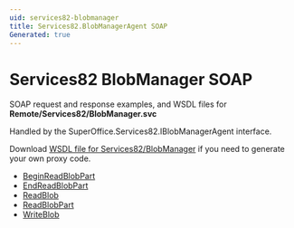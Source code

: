 ```yaml
---
uid: services82-blobmanager
title: Services82.BlobManagerAgent SOAP
Generated: true
---
```


# Services82 BlobManager SOAP

SOAP request and response examples, and WSDL files for **Remote/Services82/BlobManager.svc**

Handled by the <see cref="T:SuperOffice.Services82.IBlobManagerAgent">SuperOffice.Services82.IBlobManagerAgent</see> interface.



Download [WSDL file for Services82/BlobManager](../Services82-BlobManager.md) if you need to generate your own proxy code.

* [BeginReadBlobPart](BeginReadBlobPart.md)
* [EndReadBlobPart](EndReadBlobPart.md)
* [ReadBlob](ReadBlob.md)
* [ReadBlobPart](ReadBlobPart.md)
* [WriteBlob](WriteBlob.md)

